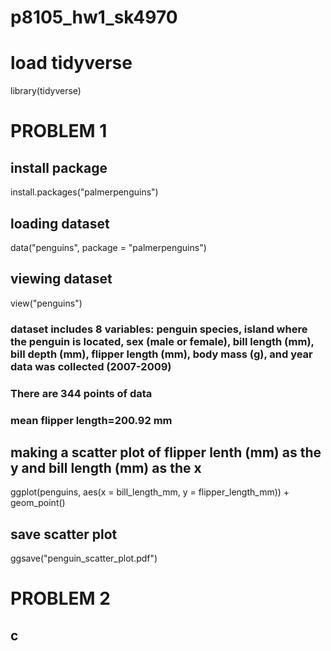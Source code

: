 # p8105_hw1_sk4970

# load tidyverse
library(tidyverse)

# PROBLEM 1
## install package
install.packages("palmerpenguins")

## loading dataset
data("penguins", package = "palmerpenguins")

## viewing dataset
view("penguins")

### dataset includes 8 variables: penguin species, island where the penguin is located, sex (male or female), bill length (mm), bill depth (mm), flipper length (mm), body mass (g), and year data was collected (2007-2009)

### There are 344 points of data

### mean flipper length=200.92 mm

## making a scatter plot of flipper lenth (mm) as the y and bill length (mm) as the x
ggplot(penguins, aes(x = bill_length_mm, y = flipper_length_mm)) + geom_point()

## save scatter plot
ggsave("penguin_scatter_plot.pdf")


# PROBLEM 2 

## c




